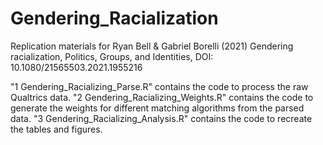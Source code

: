 # Gendering_Racialization
Replication materials for Ryan Bell & Gabriel Borelli (2021) Gendering racialization, Politics, Groups, and Identities, DOI: 10.1080/21565503.2021.1955216 

"1 Gendering_Racializing_Parse.R" contains the code to process the raw Qualtrics data. 
"2 Gendering_Racializing_Weights.R" contains the code to generate the weights for different matching algorithms from the parsed data.
"3 Gendering_Racializing_Analysis.R" contains the code to recreate the tables and figures. 
